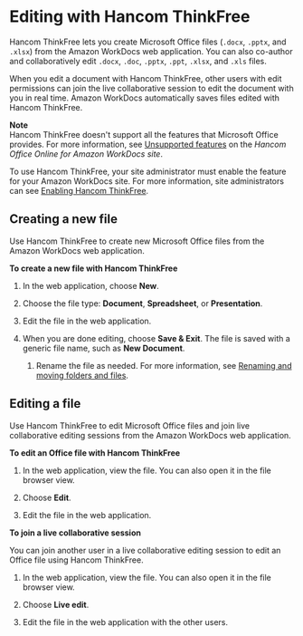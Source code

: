 # Editing with Hancom ThinkFree<a name="hancom-online-edit"></a>

Hancom ThinkFree lets you create Microsoft Office files \(`.docx`, `.pptx`, and `.xlsx`\) from the Amazon WorkDocs web application\. You can also co\-author and collaboratively edit `.docx`, `.doc`, `.pptx`, `.ppt`, `.xlsx`, and `.xls` files\.

When you edit a document with Hancom ThinkFree, other users with edit permissions can join the live collaborative session to edit the document with you in real time\. Amazon WorkDocs automatically saves files edited with Hancom ThinkFree\.

**Note**  
Hancom ThinkFree doesn't support all the features that Microsoft Office provides\. For more information, see [Unsupported features](https://workdocs.thinkfree.com/hc/en-us/articles/360003147033-Unsupported-features) on the *Hancom Office Online for Amazon WorkDocs site*\.

To use Hancom ThinkFree, your site administrator must enable the feature for your Amazon WorkDocs site\. For more information, site administrators can see [Enabling Hancom ThinkFree](https://docs.aws.amazon.com/workdocs/latest/adminguide/collab-editing.html#enable-hancom-edit)\. 

## Creating a new file<a name="hancom-new"></a>

Use Hancom ThinkFree to create new Microsoft Office files from the Amazon WorkDocs web application\.

**To create a new file with Hancom ThinkFree**

1. In the web application, choose **New**\.

1. Choose the file type: **Document**, **Spreadsheet**, or **Presentation**\.

1. Edit the file in the web application\.

1. When you are done editing, choose **Save & Exit**\. The file is saved with a generic file name, such as **New Document**\. 

   1. Rename the file as needed\. For more information, see [Renaming and moving folders and files](client_folders.md#web_rename_folder)\.

## Editing a file<a name="hancom-edit"></a>

Use Hancom ThinkFree to edit Microsoft Office files and join live collaborative editing sessions from the Amazon WorkDocs web application\.

**To edit an Office file with Hancom ThinkFree**

1. In the web application, view the file\. You can also open it in the file browser view\.

1. Choose **Edit**\.

1. Edit the file in the web application\.

**To join a live collaborative session**

You can join another user in a live collaborative editing session to edit an Office file using Hancom ThinkFree\.

1. In the web application, view the file\. You can also open it in the file browser view\.

1. Choose **Live edit**\.

1. Edit the file in the web application with the other users\.